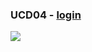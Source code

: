 ### UCD04 -  <a href="../../lexico/#login">login</a>

<img  src="./../../../../images/ucd/ucd04.png">
